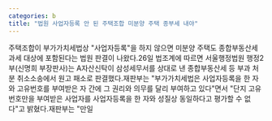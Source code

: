 ```yaml
---
categories: b
title: "법원 사업자등록 안 된 주택조합 미분양 주택 종부세 내야"
---
```

주택조합이 부가가치세법상 "사업자등록"을 하지 않으면 미분양 주택도 종합부동산세 과세 대상에 포함된다는 법원 판결이 나왔다.26일 법조계에 따르면 서울행정법원 행정2부(신명희 부장판사)는 A자산신탁이 삼성세무서를 상대로 낸 종합부동산세 등 부과 처분 취소소송에서 원고 패소로 판결했다.재판부는 "부가가치세법은 사업자등록을 한 자와 고유번호를 부여받은 자 간에 그 권리와 의무를 달리 부여하고 있다"면서 "단지 고유번호만을 부여받은 사업자를 사업자등록을 한 자와 성질상 동일하다고 평가할 수 없다"고 밝혔다.재판부는 "만일